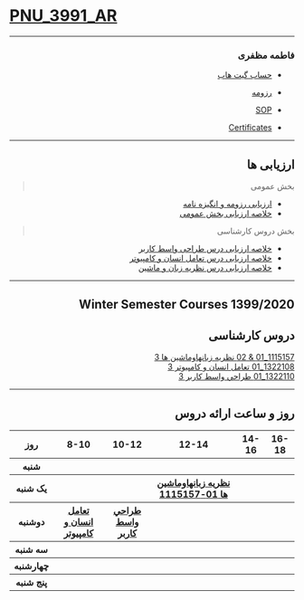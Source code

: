# [PNU_3991_AR](https://github.com/AliRazavi-edu/PNU_3991#TOC)

---------

<div dir="rtl">
 
### فاطمه مظفری
 

- [حساب گیت هاب](https://github.com/fateme-mozafari)

- [رزومه](https://fateme-mozafari.github.io/fateme-mozafari/)

- [SOP](https://fateme-mozafari.github.io/SOP/)

- [Certificates](https://fateme-mozafari.github.io/Certificates/)

------------------

## ارزیابی ها

>  بخش عمومی
- [ارزیابی رزومه و انگیزه نامه](https://github.com/fateme-mozafari/PNU_3991_AR/blob/main/XX_CV_CheckList_AR_3991.pdf)
- [خلاصه ارزیابی بخش عمومی](https://github.com/fateme-mozafari/PNU_3991_AR/blob/main/XX_GeneralSection_CheckList_AR_3991.pdf)

>  بخش دروس کارشناسی
- [خلاصه ارزیابی درس طراحی واسط کاربر](https://github.com/fateme-mozafari/PNU_3991_AR/blob/main/UserInterfaceDesgin/XX_UserInterfaceDesgin_CheckList_AR_3991.pdf)
- [خلاصه ارزیابی درس تعامل انسان و کامپیوتر](https://github.com/fateme-mozafari/PNU_3991_AR/blob/main/HumanComputerInteraction/XX_HumanComputerInteraction_CheckList_AR_3991.pdf)
- [خلاصه ارزیابی درس نظریه زبان و ماشین]()


------------------
## Winter Semester Courses 1399/2020

## دروس کارشناسی

[1115157_01 & 02 نظريه زبانهاوماشين ها 3](https://github.com/fateme-mozafari/PNU_3991_AR1/tree/main/Theory-of-Languages-and-Machines)
<br>
[1322108_01 تعامل انسان و كامپيوتر 3](https://github.com/fateme-mozafari/PNU_3991_AR1/tree/main/HumanComputerInteraction)
<br>
[1322110_01 طراحي واسط كاربر 3](https://github.com/fateme-mozafari/PNU_3991_AR1/tree/main/UserInterfaceDesgin)

--------------
## روز و ساعت ارائه دروس

<table style="width:100%">
  <tr>
    <th >16-18</th>
    <th >14-16</th>
    <th >12-14</th>
    <th>10-12</th>
    <th>8-10</th>
    <th>روز</th>
  </tr>
  <tr>
    <th ></th>
    <th ></th>
    <th ></th>
    <th></th>
    <th></th>
    <th>شنبه</th>
  </tr>
   <tr>
    <th ></th>
    <th ></th>
    <th ><a href="https://github.com/AliRazavi-edu/PNU_3991/tree/master/_BSc/Theory-of-Languages-and-Machines" >نظريه زبانهاوماشين ها 01-1115157</a></th>
    <th></th>
    <th ></th>
    <th>یک شنبه</th>
  </tr>
   <tr>
     <th ></th>
     <th ></th>
     <th></th>
    <th><a  href="https://github.com/AliRazavi-edu/PNU_3991/tree/master/_BSc/UserInterfaceDesgin">طراحي واسط كاربر</a></th>
    <th><a href="https://github.com/AliRazavi-edu/PNU_3991/tree/master/_BSc/HumanComputerInteraction">تعامل انسان و كامپيوتر</a></th>   
    <th>دوشنبه</th>
  </tr>
   <tr>
    <th ></th>
    <th ></th>
    <th></th>
    <th></th>
    <th ></th>
    <th>سه شنبه</th>
  </tr>
   <tr>
    <th ></th>
    <th ></th>
    <th></th>
    <th></th>
     <th ></th>
    <th>چهارشنبه</th>
  </tr>
   <tr>
   <th ></th>
    <th ></th>
     <th ></th>
     <th ></th>
     <th><a></a></th>
    <th>پنج شنبه</th>
  </tr>
</table>
